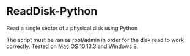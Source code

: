 # ReadDisk-Python
Read a single sector of a physical disk using Python

The script must be ran as root/admin in order for the disk read to work correctly. Tested on Mac OS 10.13.3 and Windows 8.

